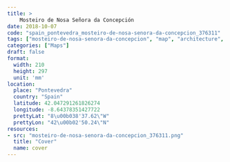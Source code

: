 ```yaml
---
title: > 
    Mosteiro de Nosa Señora da Concepción
date: 2018-10-07
code: "spain_pontevedra_mosteiro-de-nosa-senora-da-concepcion_376311"
tags: ["mosteiro-de-nosa-senora-da-concepcion", "map", "architecture", "buildings", "Pontevedra", "Spain"]
categories: ["Maps"]
draft: false
format:
  width: 210
  height: 297
  unit: 'mm'
location:
  place: "Pontevedra"
  country: "Spain"
  latitude: 42.047291261826274
  longitude: -8.64378351427722
  prettyLat: "8\u00b038'37.62\"W"
  prettyLon: "42\u00b02'50.24\"N"
resources:
- src: "mosteiro-de-nosa-senora-da-concepcion_376311.png"
  title: "Cover"
  name: cover
---
```

